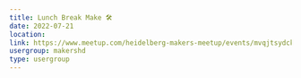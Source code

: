 ```yaml
---
title: Lunch Break Make 🛠️
date: 2022-07-21
location: 
link: https://www.meetup.com/heidelberg-makers-meetup/events/mvqjtsydckbcc/
usergroup: makershd
type: usergroup
---
```

